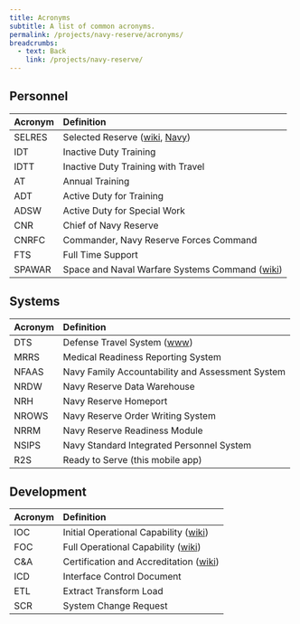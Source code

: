 ```yaml
---
title: Acronyms
subtitle: A list of common acronyms.
permalink: /projects/navy-reserve/acronyms/
breadcrumbs:
  - text: Back
    link: /projects/navy-reserve/
---
```


## Personnel

Acronym | Definition
:------ | :---------
SELRES  | Selected Reserve ([wiki](http://en.wikipedia.org/wiki/Selected_Reserve), [Navy](http://www.public.navy.mil/bupers-npc/officer/communitymanagers/reserve/selres/Pages/default.aspx))
IDT     | Inactive Duty Training
IDTT    | Inactive Duty Training with Travel
AT      | Annual Training
ADT     | Active Duty for Training
ADSW    | Active Duty for Special Work
CNR     | Chief of Navy Reserve
CNRFC   | Commander, Navy Reserve Forces Command
FTS     | Full Time Support
SPAWAR  | Space and Naval Warfare Systems Command ([wiki](http://en.wikipedia.org/wiki/Space_and_Naval_Warfare_Systems_Command))

## Systems

Acronym | Definition
:------ | :---------
DTS     | Defense Travel System ([www](http://www.defensetravel.osd.mil))
MRRS    | Medical Readiness Reporting System
NFAAS   | Navy Family Accountability and Assessment System
NRDW    | Navy Reserve Data Warehouse
NRH     | Navy Reserve Homeport
NROWS   | Navy Reserve Order Writing System
NRRM    | Navy Reserve Readiness Module
NSIPS   | Navy Standard Integrated Personnel System
R2S     | Ready to Serve (this mobile app)

## Development

Acronym | Definition
:------ | :---------
IOC     | Initial Operational Capability ([wiki](http://en.wikipedia.org/wiki/Initial_operating_capability))
FOC     | Full Operational Capability ([wiki](http://en.wikipedia.org/wiki/Full_operational_capability))
C&A     | Certification and Accreditation ([wiki](https://en.wikipedia.org/wiki/Department_of_Defense_Information_Assurance_Certification_and_Accreditation_Process))
ICD     | Interface Control Document
ETL     | Extract Transform Load
SCR     | System Change Request

